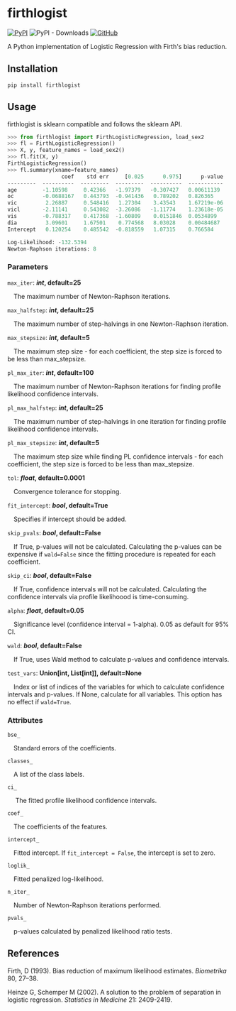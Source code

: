 # firthlogist

[![PyPI](https://img.shields.io/pypi/v/firthlogist.svg)](https://pypi.org/project/firthlogist/)
![PyPI - Downloads](https://img.shields.io/pypi/dm/firthlogist)
[![GitHub](https://img.shields.io/github/license/jzluo/firthlogist)](https://github.com/jzluo/firthlogist/blob/master/LICENSE)

A Python implementation of Logistic Regression with Firth's bias reduction.


## Installation
    pip install firthlogist

## Usage
firthlogist is sklearn compatible and follows the sklearn API.

```python
>>> from firthlogist import FirthLogisticRegression, load_sex2
>>> fl = FirthLogisticRegression()
>>> X, y, feature_names = load_sex2()
>>> fl.fit(X, y)
FirthLogisticRegression()
>>> fl.summary(xname=feature_names)
                 coef    std err     [0.025      0.975]      p-value
---------  ----------  ---------  ---------  ----------  -----------
age        -1.10598     0.42366   -1.97379   -0.307427   0.00611139
oc         -0.0688167   0.443793  -0.941436   0.789202   0.826365
vic         2.26887     0.548416   1.27304    3.43543    1.67219e-06
vicl       -2.11141     0.543082  -3.26086   -1.11774    1.23618e-05
vis        -0.788317    0.417368  -1.60809    0.0151846  0.0534899
dia         3.09601     1.67501    0.774568   8.03028    0.00484687
Intercept   0.120254    0.485542  -0.818559   1.07315    0.766584

Log-Likelihood: -132.5394
Newton-Raphson iterations: 8
```

### Parameters

`max_iter`: **_int_, default=25**

&emsp;The maximum number of Newton-Raphson iterations.

`max_halfstep`: **_int_, default=25**

&emsp;The maximum number of step-halvings in one Newton-Raphson iteration.

`max_stepsize`: **_int_, default=5**

&emsp;The maximum step size - for each coefficient, the step size is forced to
be less than max_stepsize.

`pl_max_iter`: **_int_, default=100**

&emsp;The maximum number of Newton-Raphson iterations for finding profile likelihood confidence intervals.

`pl_max_halfstep`: **_int_, default=25**

&emsp;The maximum number of step-halvings in one iteration for finding profile likelihood confidence intervals.

`pl_max_stepsize`: **_int_, default=5**

&emsp;The maximum step size while finding PL confidence intervals - for each coefficient, the step size is forced to
be less than max_stepsize.

`tol`: **_float_, default=0.0001**

&emsp;Convergence tolerance for stopping.

`fit_intercept`: **_bool_, default=True**

&emsp;Specifies if intercept should be added.

`skip_pvals`: **_bool_, default=False**

&emsp;If True, p-values will not be calculated. Calculating the p-values can
be expensive if `wald=False` since the fitting procedure is repeated for each
coefficient.

`skip_ci`: **_bool_, default=False**

&emsp;If True, confidence intervals will not be calculated. Calculating the confidence intervals via profile likelihoood is time-consuming.

`alpha`: **_float_, default=0.05**

&emsp;Significance level (confidence interval = 1-alpha). 0.05 as default for 95% CI.

`wald`: **_bool_, default=False**

&emsp;If True, uses Wald method to calculate p-values and confidence intervals.

`test_vars`: **Union[int, List[int]], default=None**

&emsp;Index or list of indices of the variables for which to calculate confidence intervals and p-values. If None, calculate for all variables. This option has no effect if `wald=True`.


### Attributes
`bse_`

&emsp;Standard errors of the coefficients.

`classes_`

&emsp;A list of the class labels.

`ci_`

&emsp; The fitted profile likelihood confidence intervals.

`coef_`

&emsp;The coefficients of the features.

`intercept_`

&emsp;Fitted intercept. If `fit_intercept = False`, the intercept is set to zero.

`loglik_`

&emsp;Fitted penalized log-likelihood.

`n_iter_`

&emsp;Number of Newton-Raphson iterations performed.

`pvals_`

&emsp;p-values calculated by penalized likelihood ratio tests.

## References
Firth, D (1993). Bias reduction of maximum likelihood estimates.
*Biometrika* 80, 27–38.

Heinze G, Schemper M (2002). A solution to the problem of separation in logistic
regression. *Statistics in Medicine* 21: 2409-2419.
